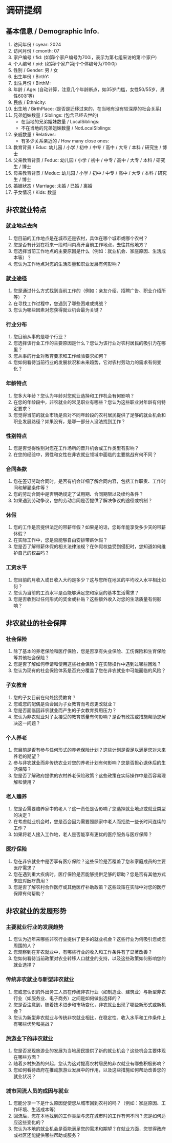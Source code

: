 # 调研提纲

##  基本信息 / Demographic Info.

1. 访问年份 / cyear: 2024
2. 访问月份 / cmonth: 07
3. 家户编号 / fid: (如第i个家户编号为700i，表示为第七组采访的第i个家户)
4. 个人编号 / pid: (如第i个家户第j个个体编号为700i0j)
5. 性别 / Gender: 男 / 女
6. 出生年份 / BirthY:
7. 出生月份 / BirthM:
8. 年龄 / Age: (自动计算，注意几个年龄断点，如35岁门槛，女性50/55岁，男性60岁等)
9. 民族 / Ethnicity:
10. 出生地 / BirthPlace: (是否是迁移过来的，在当地有没有较深厚的社会关系)
11. 兄弟姐妹数量 / Siblings: (包含已经去世的)
    - 在当地的兄弟姐妹数量 / LocalSiblings:
    - 不在当地的兄弟姐妹数量 / NotLocalSiblings:
12. 亲戚数量 / Relatives:
    - 有多少关系亲近的 / How many close ones:
13. 教育背景 / Educ: 幼儿园 / 小学 / 初中 / 中专 / 高中 / 大专 / 本科 / 研究生 / 博士
14. 父亲教育背景 / Feduc: 幼儿园 / 小学 / 初中 / 中专 / 高中 / 大专 / 本科 / 研究生 / 博士
15. 母亲教育背景 / Meduc: 幼儿园 / 小学 / 初中 / 中专 / 高中 / 大专 / 本科 / 研究生 / 博士
16. 婚姻状态 / Marriage: 未婚 / 已婚 / 离婚
17. 子女情况 / Kids: 数量
## 非农就业特点

### 就业地点去向
1. 您目前的工作地点是在城市还是农村，具体在哪个城市或哪个农村？
2. 您是否有计划在将来一段时间内离开当前工作地点，去往其他地方？
3. 您选择当前工作地点的主要原因是什么（例如：就业机会、家庭原因、生活成本等）？
4. 您认为工作地点对您的生活质量和职业发展有何影响？

### 就业途径
1. 您是通过什么方式找到当前工作的（例如：亲友介绍、招聘广告、职业介绍所等）？
2. 在寻找工作过程中，您遇到了哪些困难或挑战？
3. 您认为哪些因素对您获得就业机会最为关键？

### 行业分布
1. 您目前从事的是哪个行业？
2. 您选择该行业工作的主要原因是什么？您认为该行业对农村居民的吸引力在哪里？
3.  您从事的行业对教育要求和工作经验要求如何？
4.  您如何看待当前行业的发展状况和未来趋势，它对农村劳动力的需求有何变化？


### 年龄特点
1. 您多大年龄？您认为年龄对您就业选择和工作机会有何影响？
2. 在您的年龄段中，非农就业的常见职业有哪些？您认为这些职业对年龄有何特定要求？
3. 您觉得当前的就业市场是否对不同年龄段的农村居民提供了足够的就业机会和职业发展路径？如果没有，是哪一部分人没法找到工作？

### 性别特点
1. 您是否觉得性别对您在工作场所的晋升机会或工作类型有影响？
2. 在您的经验中，男性和女性在非农就业领域中面临的主要挑战有何不同？


### 合同条款
1. 您在签订劳动合同时，是否有机会详细了解合同内容，包括工作职责、工作时间和解雇条件等？
2. 您的劳动合同中是否明确规定了试用期、合同期限以及续约条件？
3. 如果遇到劳动争议，您的劳动合同是否提供了解决争议的途径或机制？

### 休假
1. 您的工作是否提供法定的带薪年假？如果是的话，您每年能享受多少天的带薪休假？
2. 在实际工作中，您是否能够自由安排带薪休假？
3. 您是否了解带薪休假的相关法律法规？在休假权益受到侵犯时，您知道如何维护自己的权益吗？


### 工资水平
1. 您目前的月收入或日收入大约是多少？这与您所在地区的平均收入水平相比如何？
2. 您认为当前的工资水平是否能够满足您和家庭的基本生活需求？
3. 您是否收到过任何形式的奖金或补贴？这些额外收入对您的生活质量有何影响？


## 非农就业的社会保障
### 社会保险
1. 除了基本的养老保险和医疗保险，您是否享有失业保险、工伤保险和生育保险等其他社会保险？
2. 您是否了解如何申请和使用这些社会保险？在实际操作中遇到过哪些困难？
3. 您认为现有的社会保险体系是否充分覆盖了您在非农就业中可能面临的风险？
### 子女教育
1. 您的子女目前在何处接受教育？
2. 您或您的配偶是否会因为子女教育而考虑更改就业？
3. 您是否面临因非农就业而产生的子女教育费用压力？
4. 您认为非农就业对子女接受的教育质量有何影响？是否有政策或措施帮助您解决这一问题？

### 个人养老
1. 您目前是否有参与任何形式的养老保险计划？这些计划是否足以满足您对未来养老的期望？
2. 参与非农就业而非传统农业对您的养老计划有何影响？您是否担心退休后的生活保障？
3. 您是否了解政府提供的农村养老保险政策？这些政策在实际操作中是否容易理解和使用？

### 老人赡养
1. 您是否需要赡养家中的老人？这一责任是否影响了您选择就业地点或就业类型的决定？
2. 在考虑就业机会时，您是否会因为需要照顾家中老人而拒绝一些长时间连续的工作？
3. 如果将老人接入工作地，老人是否能享有更优的医疗服务与医疗保障？

### 医疗保险
1. 您在非农就业中是否享有医疗保险？这些保险是否覆盖了您和家庭成员的主要医疗需求？
2. 您在遇到重大疾病时，医疗保险是否能够提供足够的帮助？您是否有其他方式来应对医疗费用？
3. 您是否了解农村合作医疗或其他医疗补助政策？这些政策在实际中对您的医疗保障有何帮助？

## 非农就业的发展形势

### 主要就业行业的发展趋势
1. 您认为近年来哪些非农行业提供了更多的就业机会？这些行业为何吸引您或您周围的人？
2. 您观察到在非农就业中，有哪些行业的收入和工作条件有了显著改善？
3. 您如何看待当前政策对农业转移人口就业的支持，以及这些政策如何影响您的就业选择？

### 传统非农就业与新型非农就业
1. 您或您认识的外出务工人员在传统非农行业（如制造业、建筑业）与新型非农行业（如服务业、电子商务）之间是如何做出选择的？
2. 您是否注意到，随着技术进步和市场变化，非农就业出现了哪些新形式或新机会？
3. 您认为新型非农就业与传统非农就业相比，在稳定性、收入水平和工作条件上有哪些优势和挑战？

### 旅游业下的非农就业
1. 您是否发现旅游业的发展为当地居民提供了新的就业机会？这些机会主要体现在哪些方面？
2. 随着乡村旅游的兴起，您认为这对提高农村居民的非农就业有哪些积极影响？
3. 您如何看待政府在推动旅游业发展中的作用，以及这些措施如何帮助改善您的就业状况？

### 城市回流人员的成因与就业

1. 您能分享一下是什么原因促使您从城市回到农村的吗？（例如：家庭原因、工作环境、生活成本等）
2. 回流后，您在本地找到的工作类型与您在城市时的工作有何不同？您是如何适应这些变化的？
3. 您认为本地的就业机会是否能满足您的需求和期望？在就业方面，您觉得政府或社区还能提供哪些帮助或服务？